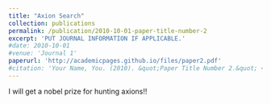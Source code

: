 ```yaml
---
title: "Axion Search"
collection: publications
permalink: /publication/2010-10-01-paper-title-number-2
excerpt: 'PUT JOURNAL INFORMATION IF APPLICABLE.'
#date: 2010-10-01
#venue: 'Journal 1'
paperurl: 'http://academicpages.github.io/files/paper2.pdf'
#citation: 'Your Name, You. (2010). &quot;Paper Title Number 2.&quot; <i>Journal 1</i>. 1(2).'
---
```


I will get a nobel prize for hunting axions!!
